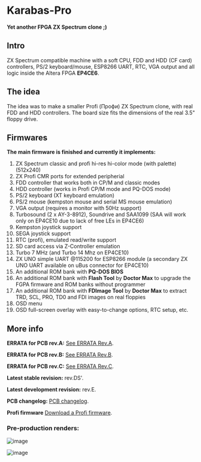 # Karabas-Pro

**Yet another FPGA ZX Spectrum clone ;)**

## Intro

ZX Spectrum compatible machine with a soft CPU, FDD and HDD (CF card) controllers, PS/2 keyboard/mouse, ESP8266 UART, RTC, VGA output and all logic inside the Altera FPGA **EP4CE6**.

## The idea

The idea was to make a smaller Profi (Профи) ZX Spectrum clone, with real FDD and HDD controllers. The board size fits the dimensions of the real 3.5" floppy drive. 

## Firmwares

**The main firmware is finished and currently it implements:**

1) ZX Spectrum classic and profi hi-res hi-color mode (with palette) (512x240)
2) ZX Profi CMR ports for extended peripherial
3) FDD controller that works both in CP/M and classic modes
4) HDD controller (works in Profi CP/M mode and PQ-DOS mode)
5) PS/2 keyboard (XT keyboard emulation)
6) PS/2 mouse (kempston mouse and serial MS mouse emulation)
7) VGA output (requires a monitor with 50Hz support)
8) Turbosound (2 x AY-3-8912), Soundrive and SAA1099 (SAA will work only on EP4CE10 due to lack of free LEs in EP4CE6)
9) Kempston joystick support
10) SEGA joystick support
11) RTC (profi), emulated read/write support
12) SD card access via Z-Controller emulation
13) Turbo 7 MHz (and Turbo 14 Mhz on EP4CE10)
14) ZX UNO simple UART @115200 for ESP8266 module (a secondary ZX UNO UART available on uBus connector for EP4CE10)
15) An additional ROM bank with **PQ-DOS BIOS**
16) An additional ROM bank with **Flash Tool** by **Doctor Max** to upgrade the FGPA firmware and ROM banks without programmer
17) An additional ROM bank with **FDImage Tool** by **Doctor Max** to extract TRD, SCL, PRO, TD0 and FDI images on real floppies
18) OSD menu
19) OSD full-screen overlay with easy-to-change options, RTC setup, etc.

## More info

**ERRATA for PCB rev.A:** [See ERRATA Rev.A](https://github.com/r4wabr/karabas_pro/blob/master/ERRATA-REVA.md).

**ERRATA for PCB rev.B:** [See ERRATA Rev.B](https://github.com/r4wabr/karabas_pro/blob/master/ERRATA-REVB.md).

**ERRATA for PCB rev.С:** [See ERRATA Rev.С](https://github.com/r4wabr/karabas_pro/blob/master/ERRATA-REVC.md).

**Latest stable revision:** rev.DS'.

**Latest development revision:** rev.E.

**PCB changelog:** [PCB changelog](https://github.com/r4wabr/karabas_pro/blob/master/CHANGELOG-PCB.md).

**Profi firmware** [Download a Profi firmware](https://github.com/r4wabr/karabas_pro/tree/master/firmware/releases/profi).


### Pre-production renders:

![image](https://github.com/r4wabr/karabas_pro/docs/photos/karabas-pro-revER-top.png)

![image](https://github.com/r4wabr/karabas_pro/docs/photos/karabas-pro-revER-bottom.png)

